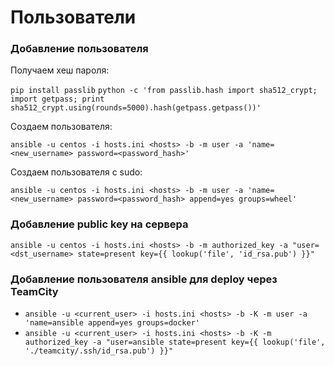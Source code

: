 # Пользователи

### Добавление пользователя

Получаем хеш пароля: 

`pip install passlib`
`python -c 'from passlib.hash import sha512_crypt; import getpass; print sha512_crypt.using(rounds=5000).hash(getpass.getpass())'`

Создаем пользователя:

`ansible -u centos -i hosts.ini <hosts> -b -m user -a 'name=<new_username> password=<password_hash>'`

Создаем пользователя с sudo:

`ansible -u centos -i hosts.ini <hosts> -b -m user -a 'name=<new_username> password=<password_hash> append=yes groups=wheel'`

### Добавление public key на сервера

`ansible -u centos -i hosts.ini <hosts> -b -m authorized_key -a "user=<dst_username> state=present key={{ lookup('file', 'id_rsa.pub') }}"`

### Добавление пользователя ansible для deploy через TeamCity

* `ansible -u <current_user> -i hosts.ini <hosts> -b -K -m user -a 'name=ansible append=yes groups=docker'`
* `ansible -u <current_user> -i hosts.ini <hosts> -b -K -m authorized_key -a "user=ansible state=present key={{ lookup('file', './teamcity/.ssh/id_rsa.pub') }}"`